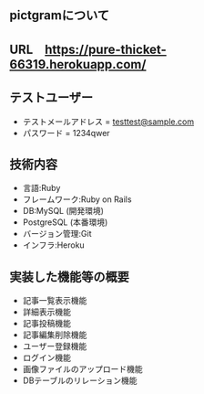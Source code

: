 ## pictgramについて
## URL　https://pure-thicket-66319.herokuapp.com/
## テストユーザー
* テストメールアドレス = testtest@sample.com　
* パスワード = 1234qwer　
## 技術内容
* 言語:Ruby
* フレームワーク:Ruby on Rails
* DB:MySQL (開発環境)
* PostgreSQL (本番環境)
* バージョン管理:Git
* インフラ:Heroku
## 実装した機能等の概要 　
* 記事一覧表示機能
* 詳細表示機能
* 記事投稿機能
* 記事編集削除機能
* ユーザー登録機能
* ログイン機能
* 画像ファイルのアップロード機能
* DBテーブルのリレーション機能
